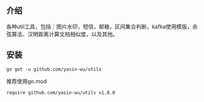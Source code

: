 ## 介绍
各种util工具，包括：图片水印，短信，邮箱，区间集合判断，kafka使用模版，余弦算法、汉明距离计算文档相似度，以及其他。
## 安装
```
go get -u github.com/yasin-wu/utils
```
推荐使用go.mod
```
require github.com/yasin-wu/utils v1.8.0
```
